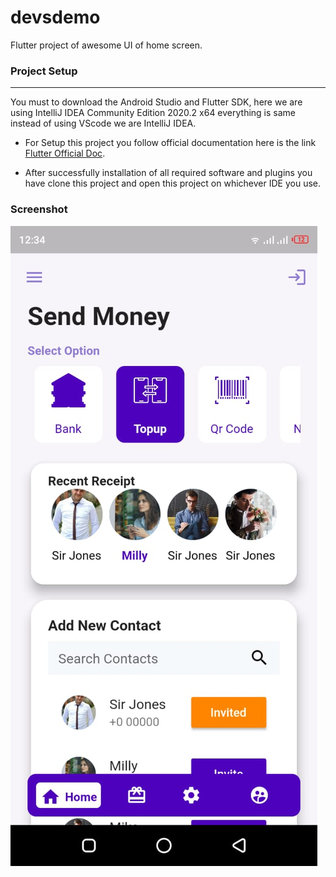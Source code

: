 # devsdemo

Flutter project of awesome UI of home screen.


### Project Setup

------------

You must to download the Android Studio and Flutter SDK, here we are using IntelliJ IDEA Community Edition 2020.2 x64 everything is same instead of using VScode we are IntelliJ IDEA.

- For Setup this project you follow official documentation here is the link [Flutter Official Doc](https://flutter.dev/docs/get-started/install "Flutter Official Doc").

- After successfully installation of all required software and plugins you have clone this project and open this project on whichever IDE you use. 

### Screenshot 

![DEVSDEMO](screenshot/main1.jpeg "Home Screen")